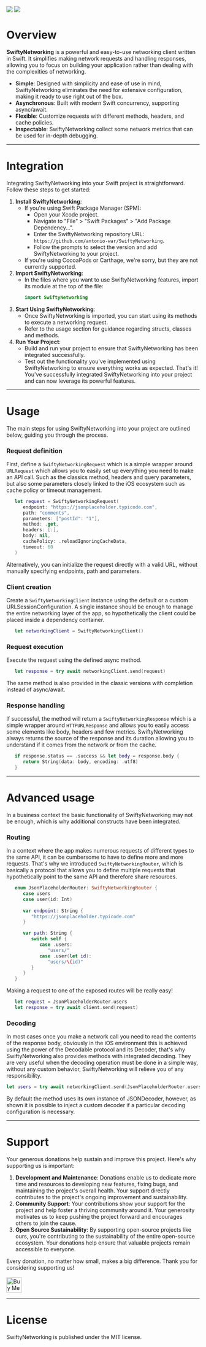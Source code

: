 [![](https://img.shields.io/endpoint?url=https%3A%2F%2Fswiftpackageindex.com%2Fapi%2Fpackages%2Fantonio-war%2FSwiftyNetworking%2Fbadge%3Ftype%3Dplatforms)](https://swiftpackageindex.com/antonio-war/SwiftyNetworking)
[![](https://img.shields.io/endpoint?url=https%3A%2F%2Fswiftpackageindex.com%2Fapi%2Fpackages%2Fantonio-war%2FSwiftyNetworking%2Fbadge%3Ftype%3Dswift-versions)](https://swiftpackageindex.com/antonio-war/SwiftyNetworking)

# Overview

**SwiftyNetworking** is a powerful and easy-to-use networking client written in Swift. 
It simplifies making network requests and handling responses, allowing you to focus on building your application rather than dealing with the complexities of networking.
- **Simple**: Designed with simplicity and ease of use in mind, SwiftyNetworking eliminates the need for extensive configuration, making it ready to use right out of the box.
- **Asynchronous**: Built with modern Swift concurrency, supporting async/await.
- **Flexible**: Customize requests with different methods, headers, and cache policies.
- **Inspectable**: SwiftyNetworking collect some network metrics that can be used for in-depth debugging.

---
# Integration
Integrating SwiftyNetworking into your Swift project is straightforward. Follow these steps to get started:

1. **Install SwiftyNetworking**:
   - If you're using Swift Package Manager (SPM):
     - Open your Xcode project.
     - Navigate to "File" > "Swift Packages" > "Add Package Dependency...".
     - Enter the SwiftyNetworking repository URL: `https://github.com/antonio-war/SwiftyNetworking`.
     - Follow the prompts to select the version and add SwiftyNetworking to your project.
   - If you're using CocoaPods or Carthage, we're sorry, but they are not currently supported.
2. **Import SwiftyNetworking**:
   - In the files where you want to use SwiftyNetworking features, import its module at the top of the file:
     ```swift
     import SwiftyNetworking
     ```
3. **Start Using SwiftyNetworking**:
   - Once SwiftyNetworking is imported, you can start using its methods to execute a networking request.
   - Refer to the usage section for guidance regarding structs, classes and methods.
4. **Run Your Project**:
   - Build and run your project to ensure that SwiftyNetworking has been integrated successfully.
   - Test out the functionality you've implemented using SwiftyNetworking to ensure everything works as expected.
That's it! You've successfully integrated SwiftyNetworking into your project and can now leverage its powerful features.

---
# Usage
The main steps for using SwiftyNetworking into your project are outlined below, guiding you through the process.

### Request definition
First, define a `SwiftyNetworkingRequest` which is a simple wrapper around `URLRequest` which allows you to easily set up everything you need to make an API call.
Such as the classics method, headers and query parameters, but also some parameters closely linked to the iOS ecosystem such as cache policy or timeout management.

```swift
   let request = SwiftyNetworkingRequest(
      endpoint: "https://jsonplaceholder.typicode.com",
      path: "comments",
      parameters: ["postId": "1"],
      method: .get,
      headers: [:],
      body: nil,
      cachePolicy: .reloadIgnoringCacheData,
      timeout: 60
   )
```

Alternatively, you can initialize the request directly with a valid URL, without manually specifying endpoints, path and parameters.

### Client creation
Create a `SwiftyNetworkingClient` instance using the default or a custom URLSessionConfiguration.
A single instance should be enough to manage the entire networking layer of the app, so hypothetically the client could be placed inside a dependency container.

```swift
   let networkingClient = SwiftyNetworkingClient()
```

### Request execution
Execute the request using the defined async method.

```swift
   let response = try await networkingClient.send(request)
```

The same method is also provided in the classic versions with completion instead of async/await.

### Response handling
If successful, the method will return a `SwiftyNetworkingResponse` which is a simple wrapper around `HTTPURLResponse` and allows you to easily access some elements like body, headers and few metrics. SwiftyNetworking always returns the source of the response and its duration allowing you to understand if it comes from the network or from the cache.

```swift
   if response.status == .success && let body = response.body {
      return String(data: body, encoding: .utf8)
   }
```

---
# Advanced usage
In a business context the basic functionality of SwiftyNetworking may not be enough, which is why additional constructs have been integrated.

### Routing
In a context where the app makes numerous requests of different types to the same API, it can be cumbersome to have to define more and more requests. That's why we introduced `SwiftyNetworkingRouter`, which is basically a protocol that allows you to define multiple requests that hypothetically point to the same API and therefore share resources.

```swift
   enum JsonPlaceholderRouter: SwiftyNetworkingRouter {
      case users
      case user(id: Int)
    
      var endpoint: String {
         "https://jsonplaceholder.typicode.com"
      }

      var path: String {
         switch self {
            case .users:
               "users/"
            case .user(let id):
               "users/\(id)"
         }
      }
   }
```

Making a request to one of the exposed routes will be really easy!

```swift
   let request = JsonPlaceholderRouter.users
   let response = try await client.send(request)
```

### Decoding
In most cases once you make a network call you need to read the contents of the response body, obviously in the iOS environment this is achieved using the power of the Decodable protocol and its Decoder, that's why SwiftyNetworking also provides methods with integrated decoding. They are very useful when the decoding operation must be done in a simple way, without any custom behavior, SwiftyNetworking will relieve you of any responsibility.

```swift
let users = try await networkingClient.send(JsonPlaceholderRouter.users, decoding: [JsonPlaceholderUser].self, using: JSONDecoder())
```

By default the method uses its own instance of JSONDecoder, however, as shown it is possible to inject a custom decoder if a particular decoding configuration is necessary.

---
# Support
Your generous donations help sustain and improve this project. Here's why supporting us is important:
1. **Development and Maintenance**: Donations enable us to dedicate more time and resources to developing new features, fixing bugs, and maintaining the project's overall health. Your support directly contributes to the project's ongoing improvement and sustainability.
2. **Community Support**: Your contributions show your support for the project and help foster a thriving community around it. Your generosity motivates us to keep pushing the project forward and encourages others to join the cause.
3. **Open Source Sustainability**: By supporting open-source projects like ours, you're contributing to the sustainability of the entire open-source ecosystem. Your donations help ensure that valuable projects remain accessible to everyone.

Every donation, no matter how small, makes a big difference. Thank you for considering supporting us!<br><br>
<a href="https://www.buymeacoffee.com/antoniowar" target="_blank"><img src="https://github.com/appcraftstudio/buymeacoffee/raw/master/Images/snapshot-bmc-button.png" alt="Buy Me A Coffee" height="40"></a>

---
# License
SwiftyNetworking is published under the MIT license.
